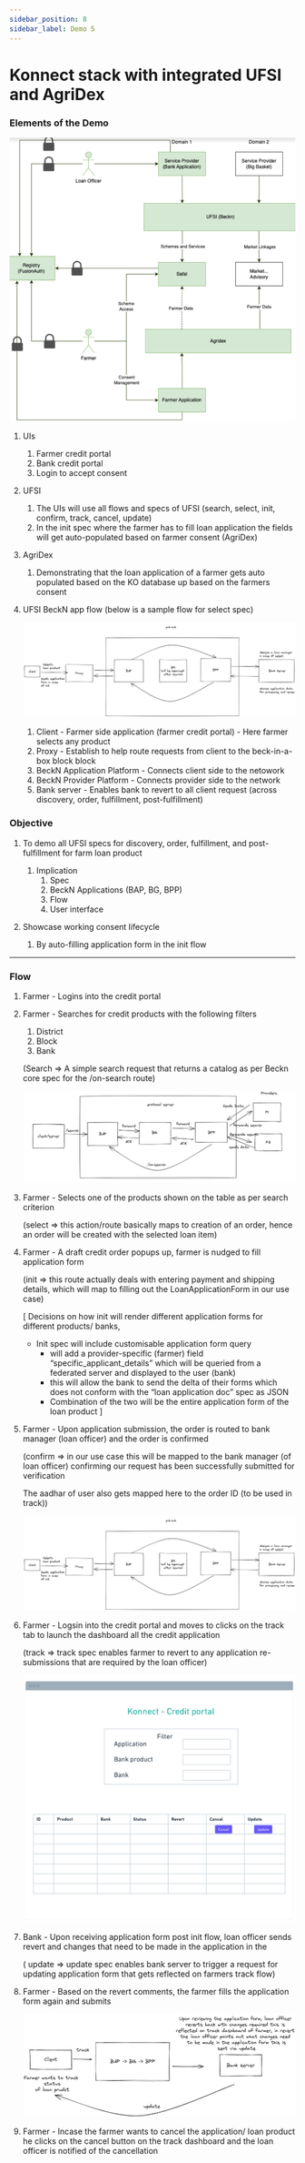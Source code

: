 ```yaml
---
sidebar_position: 8
sidebar_label: Demo 5
---
```


# Konnect stack with integrated UFSI and AgriDex

### Elements of the Demo

![Demo5](./images/image17.png)

1. UIs
    1. Farmer credit portal
    2. Bank credit portal
    3. Login to accept consent

2. UFSI
    1. The UIs will use all flows and specs of UFSI (search, select, init, confirm, track, cancel, update)
    2. In the init spec where the farmer has to fill loan application the fields will get auto-populated based on farmer consent (AgriDex)

3. AgriDex
    1. Demonstrating that the loan application of a farmer gets auto populated based on the KO database up based on the farmers consent

4. UFSI BeckN app flow (below is a sample flow for select spec)

    ![demo5](./images/image3.png)

    1. Client - Farmer side application (farmer credit portal) - Here farmer selects any product
    2. Proxy - Establish to help route requests from client to the beck-in-a-box block block
    3. BeckN Application Platform - Connects client side to the netowork
    4. BeckN Provider Platform - Connects provider side to the network
    5. Bank server - Enables bank to revert to all client request (across discovery, order, fulfillment, post-fulfillment)

### Objective

1. To demo all UFSI specs for discovery, order, fulfillment, and post-fulfillment for farm loan product
    1. Implication
        1. Spec
        2. BeckN Applications (BAP, BG, BPP)
        3. Flow
        4. User interface

2. Showcase working consent lifecycle 
    1. By auto-filling application form in the init flow

---

### Flow


1. Farmer - Logins into the credit portal 

2. Farmer - Searches for credit products with the following filters 
    1. District
    2. Block
    3. Bank

    (Search ⇒ A simple search request that returns a catalog as per Beckn core spec for the /on-search route)

    ![Demo5](./images/imageN.png)
 
3. Farmer - Selects one of the products shown on the table as per search criterion 

    (select ⇒ this action/route basically maps to creation of an order, hence an order will be created with the selected loan item)

4. Farmer - A draft credit order popups up, farmer is nudged to fill application form

    (init ⇒ this route actually deals with entering payment and shipping details, which will map to filling out the LoanApplicationForm in our use case)

    [ Decisions on how init will render different application forms for different  products/ banks,
    - Init spec will include customisable application form query 
        - will add a provider-specific (farmer) field “specific_applicant_details” which will be queried from a federated server and displayed to the user (bank) 
        - this will allow the bank to send the delta of their forms which does not conform with the “loan application doc” spec as JSON
        - Combination of the two will be the entire application form of the loan product ]

5. Farmer - Upon application submission, the order is routed to bank manager (loan officer) and the order is confirmed

    (confirm ⇒ in our use case this will be mapped to the bank manager (of loan officer) confirming our request has been successfully submitted for verification

    The aadhar of user also gets mapped here to the order ID (to be used in track))

    ![demo5](./images/image3.png)
6. Farmer - Logsin into the credit portal and moves to clicks on the track tab to launch the dashboard all the credit application

    (track ⇒ track spec enables farmer to revert to any application re-submissions that are required by the loan officer)

    ![demo5](./images/image5.png)

7. Bank - Upon receiving application form post init flow, loan officer sends revert and changes that need to be made in the application in the 

    ( update => update spec enables bank server to trigger a request for updating application form that gets reflected on farmers track flow)

8. Farmer - Based on the revert comments, the farmer fills the application form again and submits

    ![demo5](./images/image2.png)
9. Farmer - Incase the farmer wants to cancel the application/ loan product he clicks on the cancel button on the track dashboard and the loan officer is notified of the cancellation
